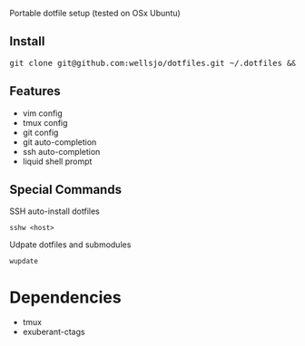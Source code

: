 Portable dotfile setup (tested on OSx Ubuntu)

## Install
<pre>
git clone git@github.com:wellsjo/dotfiles.git ~/.dotfiles && source ~/.dotfiles/bash/profile && wells_install
</pre>

## Features
- vim config
- tmux config
- git config
- git auto-completion
- ssh auto-completion
- liquid shell prompt

## Special Commands
SSH auto-install dotfiles
```
sshw <host>
```
Udpate dotfiles and submodules
```
wupdate
```

# Dependencies
- tmux
- exuberant-ctags
